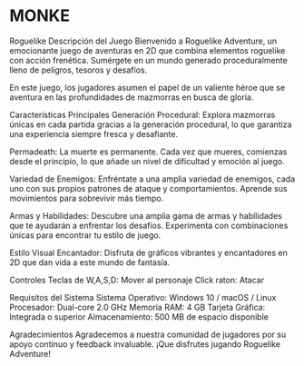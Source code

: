 # MONKE
Roguelike 
Descripción del Juego
Bienvenido a Roguelike Adventure, un emocionante juego de aventuras en 2D que combina elementos roguelike con acción frenética. Sumérgete en un mundo generado proceduralmente lleno de peligros, tesoros y desafíos.

En este juego, los jugadores asumen el papel de un valiente héroe que se aventura en las profundidades de mazmorras en busca de gloria. 

Características Principales
Generación Procedural: Explora mazmorras únicas en cada partida gracias a la generación procedural, lo que garantiza una experiencia siempre fresca y desafiante.

Permadeath: La muerte es permanente. Cada vez que mueres, comienzas desde el principio, lo que añade un nivel de dificultad y emoción al juego.

Variedad de Enemigos: Enfréntate a una amplia variedad de enemigos, cada uno con sus propios patrones de ataque y comportamientos. Aprende sus movimientos para sobrevivir más tiempo.

Armas y Habilidades: Descubre una amplia gama de armas y habilidades que te ayudarán a enfrentar los desafíos. Experimenta con combinaciones únicas para encontrar tu estilo de juego.

Estilo Visual Encantador: Disfruta de gráficos vibrantes y encantadores en 2D que dan vida a este mundo de fantasía.

Controles
Teclas de W,A,S,D: Mover al personaje
Click raton: Atacar

Requisitos del Sistema
Sistema Operativo: Windows 10 / macOS / Linux
Procesador: Dual-core 2.0 GHz
Memoria RAM: 4 GB
Tarjeta Gráfica: Integrada o superior
Almacenamiento: 500 MB de espacio disponible

Agradecimientos
Agradecemos a nuestra comunidad de jugadores por su apoyo continuo y feedback invaluable. ¡Que disfrutes jugando Roguelike Adventure!